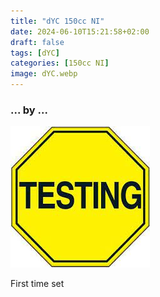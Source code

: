 ```yaml
---
title: "dYC 150cc NI"
date: 2024-06-10T15:21:58+02:00
draft: false
tags: [dYC]
categories: [150cc NI]
image: dYC.webp
---
```

### ... by ...
![Nothing there](testing.jpg)

First time set